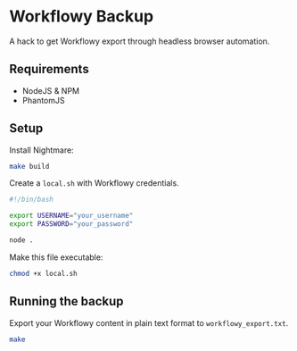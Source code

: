 # Workflowy Backup

A hack to get Workflowy export through headless browser automation.

## Requirements

- NodeJS & NPM
- PhantomJS

## Setup

Install Nightmare:

```bash
make build
```

Create a `local.sh` with Workflowy credentials.

```bash
#!/bin/bash

export USERNAME="your_username"
export PASSWORD="your_password"

node .
```

Make this file executable:

```bash
chmod +x local.sh
```

## Running the backup

Export your Workflowy content in plain text format to `workflowy_export.txt`.

```bash
make
```
